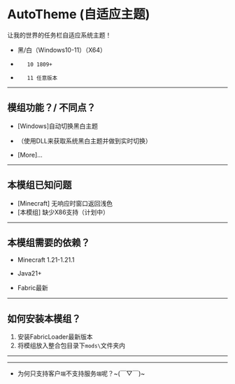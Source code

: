 # AutoTheme (自适应主题)

让我的世界的任务栏自适应系统主题！
- 黑/白（Windows10-11）（X64）
+        10 1809+
-        11 任意版本

---

## 模组功能？/ 不同点？

- [Windows]自动切换黑白主题
+ （使用DLL来获取系统黑白主题并做到实时切换）
- [More]...

---

## 本模组已知问题

- [Minecraft] 无响应时窗口返回浅色
- [本模组] 缺少X86支持（计划中）

---

## 本模组需要的依赖？

- Minecraft 1.21-1.21.1
+ Java21+
- Fabric最新

---

## 如何安装本模组？

1. 安装FabricLoader最新版本
2. 将模组放入整合包目录下`mods\`文件夹内

---

---
- 为何只支持客户`端`不支持服务`端`呢？~(￣▽￣)~

